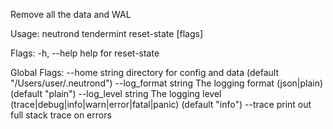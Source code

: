 Remove all the data and WAL

Usage:
  neutrond tendermint reset-state [flags]

Flags:
  -h, --help   help for reset-state

Global Flags:
      --home string         directory for config and data (default "/Users/user/.neutrond")
      --log_format string   The logging format (json|plain) (default "plain")
      --log_level string    The logging level (trace|debug|info|warn|error|fatal|panic) (default "info")
      --trace               print out full stack trace on errors

